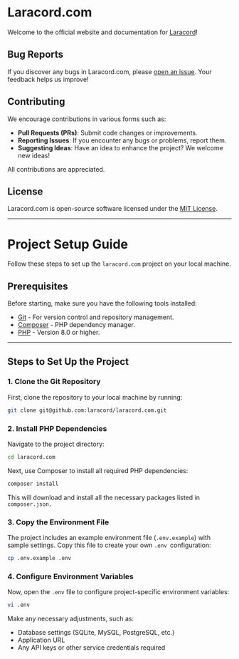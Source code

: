 # Laracord.com

Welcome to the official website and documentation for [Laracord](https://laracord.com)!

## Bug Reports

If you discover any bugs in Laracord.com, please [open an issue](https://github.com/laracord/laracord.com/issues). Your feedback helps us improve!

## Contributing

We encourage contributions in various forms such as:

- **Pull Requests (PRs)**: Submit code changes or improvements.
- **Reporting Issues**: If you encounter any bugs or problems, report them.
- **Suggesting Ideas**: Have an idea to enhance the project? We welcome new ideas!

All contributions are appreciated.

## License

Laracord.com is open-source software licensed under the [MIT License](LICENSE.md).

---

# Project Setup Guide

Follow these steps to set up the `laracord.com` project on your local machine.

## Prerequisites

Before starting, make sure you have the following tools installed:

- [Git](https://git-scm.com/) - For version control and repository management.
- [Composer](https://getcomposer.org/) - PHP dependency manager.
- [PHP](https://www.php.net/) - Version 8.0 or higher.

---

## Steps to Set Up the Project

### 1. Clone the Git Repository

First, clone the repository to your local machine by running:

```bash
git clone git@github.com:laracord/laracord.com.git
```

### 2. Install PHP Dependencies

Navigate to the project directory:

```bash
cd laracord.com
```

Next, use Composer to install all required PHP dependencies:

```bash
composer install
```

This will download and install all the necessary packages listed in `composer.json.`

### 3. Copy the Environment File

The project includes an example environment file (`.env.example`) with sample settings. Copy this file to create your own `.env `configuration:

```bash
cp .env.example .env
```

### 4. Configure Environment Variables

Now, open the `.env` file to configure project-specific environment variables:

```bash
vi .env
```

Make any necessary adjustments, such as:
- Database settings (SQLite, MySQL, PostgreSQL, etc.)
- Application URL
- Any API keys or other service credentials required
